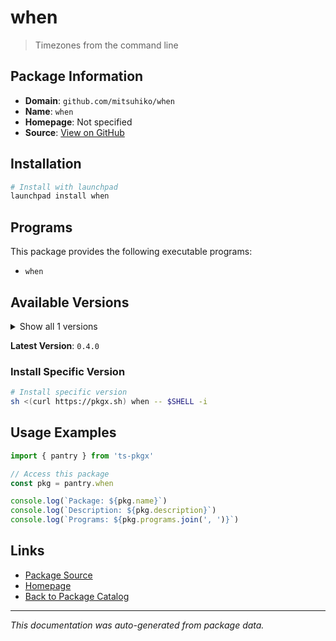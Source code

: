 # when

> Timezones from the command line

## Package Information

- **Domain**: `github.com/mitsuhiko/when`
- **Name**: `when`
- **Homepage**: Not specified
- **Source**: [View on GitHub](https://github.com/pkgxdev/pantry/tree/main/projects/github.com/mitsuhiko/when/package.yml)

## Installation

```bash
# Install with launchpad
launchpad install when
```

## Programs

This package provides the following executable programs:

- `when`

## Available Versions

<details>
<summary>Show all 1 versions</summary>

- `0.4.0`

</details>

**Latest Version**: `0.4.0`

### Install Specific Version

```bash
# Install specific version
sh <(curl https://pkgx.sh) when -- $SHELL -i
```

## Usage Examples

```typescript
import { pantry } from 'ts-pkgx'

// Access this package
const pkg = pantry.when

console.log(`Package: ${pkg.name}`)
console.log(`Description: ${pkg.description}`)
console.log(`Programs: ${pkg.programs.join(', ')}`)
```

## Links

- [Package Source](https://github.com/pkgxdev/pantry/tree/main/projects/github.com/mitsuhiko/when/package.yml)
- [Homepage](#)
- [Back to Package Catalog](../../../package-catalog.md)

---

*This documentation was auto-generated from package data.*
